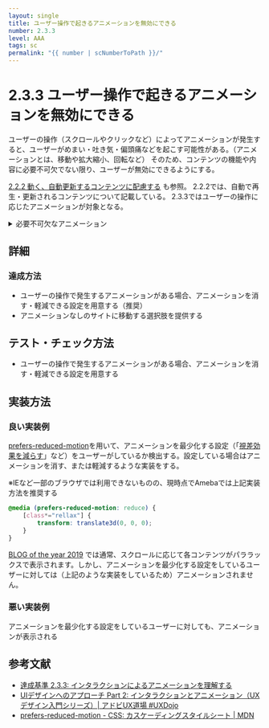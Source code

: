 ```yaml
---
layout: single
title: ユーザー操作で起きるアニメーションを無効にできる
number: 2.3.3
level: AAA
tags: sc
permalink: "{{ number | scNumberToPath }}/"
---
```


# 2.3.3 ユーザー操作で起きるアニメーションを無効にできる
ユーザーの操作（スクロールやクリックなど）によってアニメーションが発生すると、ユーザーがめまい・吐き気・偏頭痛などを起こす可能性がある。（アニメーションとは、移動や拡大縮小、回転など）
そのため、コンテンツの機能や内容に必要不可欠でない限り、ユーザーが無効にできるようにする。

[2.2.2 動く、自動更新するコンテンツに配慮する](/2/2/2/) も参照。
2.2.2では、自動で再生・更新されるコンテンツについて記載している。
2.3.3ではユーザーの操作に応じたアニメーションが対象となる。


<details>
  <summary>必要不可欠なアニメーション</summary>
  必要不可欠なアニメーションとは、そのものがないと機能しなくなるものを指す。
  
  ローディングアニメーションなど
</details>

## 詳細
### 達成方法
- ユーザーの操作で発生するアニメーションがある場合、アニメーションを消す・軽減できる設定を用意する（推奨）
- アニメーションなしのサイトに移動する選択肢を提供する


## テスト・チェック方法
- ユーザーの操作で発生するアニメーションがある場合、アニメーションを消す・軽減できる設定を用意する


## 実装方法
### 良い実装例
[prefers-reduced-motion](https://developer.mozilla.org/ja/docs/Web/CSS/@media/prefers-reduced-motion)を用いて、アニメーションを最少化する設定（「[視差効果を減らす](https://support.apple.com/ja-jp/guide/mac-help/mchlc03f57a1/12.0/mac/12.0)」など）をユーザーがしているか検出する。設定している場合はアニメーションを消す、または軽減するような実装をする。

※IEなど一部のブラウザでは利用できないものの、現時点でAmebaでは上記実装方法を推奨する

```css
@media (prefers-reduced-motion: reduce) {
    [class*="rellax"] {
        transform: translate3d(0, 0, 0);
    }
}
```
[BLOG of the year 2019](https://content.ameba.jp/blogoftheyear/2019/) では通常、スクロールに応じて各コンテンツがパララックスで表示されます。しかし、アニメーションを最少化する設定をしているユーザーに対しては（上記のような実装をしているため）アニメーションされません。

### 悪い実装例
アニメーションを最少化する設定をしているユーザーに対しても、アニメーションが表示される

## 参考文献

- [達成基準 2.3.3: インタラクションによるアニメーションを理解する](https://waic.jp/docs/WCAG21/Understanding/animation-from-interactions.html)
- [UIデザインへのアプローチ Part 2: インタラクションとアニメーション（UXデザイン入門シリーズ）| アドビUX道場 #UXDojo](https://blogs.adobe.com/japan/web-fundamentals-ui-design-part-2-interactions-animations/)
- [prefers-reduced-motion - CSS: カスケーディングスタイルシート | MDN](https://developer.mozilla.org/ja/docs/Web/CSS/@media/prefers-reduced-motion)
